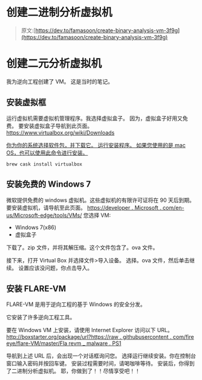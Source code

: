 # 创建二进制分析虚拟机

> 原文:[https://dev.to/famasoon/create-binary-analysis-vm-3f9g](https://dev.to/famasoon/create-binary-analysis-vm-3f9g)

# 创建二元分析虚拟机

我为逆向工程创建了 VM。
这是当时的笔记。

## 安装虚拟框

运行虚拟机需要虚拟机管理程序。我选择虚拟盒子。
因为，虚拟盒子好用又免费。
要安装虚拟盒子导航到此页面。https://www.virtualbox.org/wiki/Downloads

[你为你的系统选择软件包，并下载它。
运行安装程序。
如果您使用的是 mac OS，也可以使用此命令进行安装。](https://www.virtualbox.org/wiki/Downloads)

```
brew cask install virtualbox 
```

## 安装免费的 Windows 7

微软提供免费的 windows 虚拟机。这些虚拟机的有限许可证将在 90 天后到期。
要安装虚拟机，请导航至此页面。
[https://developer . Microsoft . com/en-us/Microsoft-edge/tools/VMs/](https://developer.microsoft.com/en-us/microsoft-edge/tools/vms/)
您选择 VM:

*   Windows 7(x86)
*   虚拟盒子

下载了。zip 文件，并将其解压缩。这个文件包含了。ova 文件。

接下来，打开 Virtual Box 并选择文件>导入设备。
选择。ova 文件，然后单击继续。
设置应该没问题，你点击导入。

## 安装 FLARE-VM

FLARE-VM 是用于逆向工程的基于 Windows 的安全分发。

它安装了许多逆向工程工具。

要在 Windows VM 上安装，请使用 Internet Explorer 访问以下 URL。
[http://boxstarter.org/package/url?https://raw . githubusercontent . com/fire eye/flare-VM/master/Fla revm _ malware . PS1](http://boxstarter.org/package/url?https://raw.githubusercontent.com/fireeye/flare-vm/master/flarevm_malware.ps1)

导航到上述 URL 后，会出现一个对话框询问您。
选择运行继续安装。你在控制台窗口输入密码并按回车键。
安装过程需要时间，请喝咖啡等待。
安装后，你得到了二进制分析虚拟机。
耶，你做到了！！尽情享受吧！！